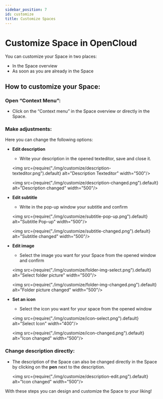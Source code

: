 ```yaml
---
sidebar_position: 7
id: customize
title: Customize Spaces
---
```


# Customize Space in OpenCloud

You can customize your Space in two places:

- In the Space overview
- As soon as you are already in the Space

## How to customize your Space:

### Open “Context Menu”:
- Click on the “Context menu” in the Space overview or directly in the Space.

### Make adjustments:
Here you can change the following options:

- **Edit description**

    - Write your description in the opened texteditor, save and close it.

    <img src={require("./img/customize/description-texteditor.png").default} alt="Description Texteditor" width="500"/>

    <img src={require("./img/customize/description-changed.png").default} alt="Description changed" width="500"/>

- **Edit subtitle**

    - Write in the pop-up window your subtitle and confirm

    <img src={require("./img/customize/subtitle-pop-up.png").default} alt="Subtitle Pop-up" width="500"/>

    <img src={require("./img/customize/subtitle-changed.png").default} alt="Subtitle changed" width="500"/>

- **Edit image**

    - Select the image you want for your Space from the opened window and confirm

    <img src={require("./img/customize/folder-img-select.png").default} alt="Select folder picture" width="500"/>

    <img src={require("./img/customize/folder-img-changed.png").default} alt="Folder picture changed" width="500"/>

- **Set an icon**

    - Select the icon you want for your space from the opened window

    <img src={require("./img/customize/icon-select.png").default} alt="Select Icon" width="400"/>

    <img src={require("./img/customize/icon-changed.png").default} alt="Icon changed" width="500"/>

### Change description directly:
- The description of the Space can also be changed directly in the Space by clicking on the **pen** next to the description.

    <img src={require("./img/customize/description-edit.png").default} alt="Icon changed" width="500"/>

With these steps you can design and customize the Space to your liking!